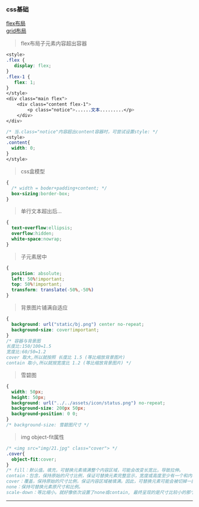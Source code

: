### css基础  

[flex布局](/web/js/jsBasic)  
[grid布局](https://zhuanlan.zhihu.com/p/26757425)    

>flex布局子元素内容超出容器
``` css {18}
<style>
.flex {
   display: flex;
}
.flex-1 {
   flex: 1;
}
</style>
<div class="main flex">
    <div class="content flex-1">
        <p class="notice">......文本.........</p>
    </div>
</div>

/* 当.class="notice"内容超出content容器时，可尝试设置style: */
<style>
.content{
  width: 0;
}
</style>
```

>css盒模型
``` css
{
  /* width = boder+padding+content; */
  box-sizing:border-box;
}
```

>单行文本超出后...
``` css
{
  text-overflow:ellipsis;
  overflow:hidden;
  white-space:nowrap;
}
```

>子元素居中
``` css
{
  position: absolute;
  left: 50%!important;
  top: 50%!important;
  transform: translate(-50%,-50%)
}
```

>背景图片铺满自适应
``` css
{
  background: url("static/bj.png") center no-repeat;
  background-size: cover!important;
}
/* 容器与背景图
长度比:150/100=1.5
宽度比:60/50=1.2
cover 取大,所以就按照 长度比 1.5 (等比缩放背景图片)
contain 取小,所以就按宽度比 1.2 (等比缩放背景图片) */
```  

>雪碧图
``` css
{
  width: 50px;
  height: 50px;
  background: url("../../assets/icon/status.png") no-repeat;
  background-size: 200px 50px;  
  background-position: 0 0;
}
/* background-size: 雪碧图尺寸 */
```

>img object-fit属性
``` css
/* <img src="img/21.jpg" class="cover"> */
.cover{
  object-fit:cover;
}
/* fill：默认值。填充，可替换元素填满整个内容区域，可能会改变长宽比，导致拉伸。
contain：包含，保持原始的尺寸比例，保证可替换元素完整显示，宽度或高度至少有一个和内容区域的宽度或高度一致，部分内容会空白。
cover：覆盖，保持原始的尺寸比例，保证内容区域被填满。因此，可替换元素可能会被切掉一部分，从而不能完整展示。
none：保持可替换元素原尺寸和比例。
scale-down：等比缩小。就好像依次设置了none或contain, 最终呈现的是尺寸比较小的那个。 */
```

---
<ClientOnly>
  <PicVue/>  
</ClientOnly>  